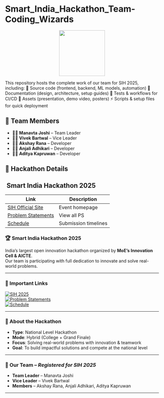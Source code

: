 # Smart_India_Hackathon_Team-Coding_Wizards
<p align="center">
  <img src="https://yt3.ggpht.com/a/AGF-l7-lMMFxQrGg7DIcGPmGvrwkZKlnjVpsqCtxgA=s900-c-k-c0xffffffff-no-rj-mo" width="150" height="150" />
</p>

This repository hosts the complete work of our team for SIH 2025, including:  📂 Source code (frontend, backend, ML models, automation)  📖 Documentation (design, architecture, setup guides)  🧪 Tests &amp; workflows for CI/CD  🎥 Assets (presentation, demo video, posters)  ⚡️ Scripts &amp; setup files for quick deployment
## 👥 Team Members

- 👨‍💻 **Manavta Joshi** – Team Leader  
- 👨‍💻 **Vivek Bartwal** – Vice Leader  
- 👨‍💻 **Akshay Rana** – Developer  
- 👩‍💻 **Anjali Adhikari** – Developer  
- 👨‍💻 **Aditya Kapruwan** – Developer  
## 🚀 Hackathon Details  

## ​ Smart India Hackathon 2025

| Link | Description |
|------|-------------|
| [SIH Official Site](https://www.sih.gov.in) | Event homepage |
| [Problem Statements](https://www.sih.gov.in/sih2025PS) | View all PS |
| [Schedule](https://www.sih.gov.in/sih2025Schedule) | Submission timelines |


### 🏆 Smart India Hackathon 2025  
India’s largest open innovation hackathon organized by **MoE’s Innovation Cell & AICTE**.  
Our team is participating with full dedication to innovate and solve real-world problems.  

---

### 📌 Important Links  

[![SIH 2025](https://img.shields.io/badge/SIH-2025-blue?style=for-the-badge&logo=hackaday)](https://www.sih.gov.in)  
[![Problem Statements](https://img.shields.io/badge/View-Problem%20Statements-green?style=for-the-badge&logo=readme)](https://www.sih.gov.in/sih2025PS)  
[![Schedule](https://img.shields.io/badge/View-Schedule-orange?style=for-the-badge&logo=google-calendar)](https://www.sih.gov.in/sih2025Schedule)  

---

### 📜 About the Hackathon  
- **Type**: National Level Hackathon  
- **Mode**: Hybrid (College + Grand Finale)  
- **Focus**: Solving real-world problems with innovation & teamwork  
- **Goal**: To build impactful solutions and compete at the national level  

---

### 👥 Our Team – *Registered for SIH 2025*  
- **Team Leader** – Manavta Joshi  
- **Vice Leader** – Vivek Bartwal  
- **Members** – Akshay Rana, Anjali Adhikari, Aditya Kapruwan  

---
